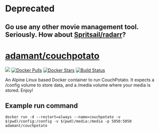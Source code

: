 # Deprecated
## Go use any other movie management tool. Seriously. How about [Spritsail/radarr](https://github.com/spritsail/radarr)?


[hub]: https://hub.docker.com/r/adamant/couchpotato

# [adamant/couchpotato][hub]

[![](https://images.microbadger.com/badges/image/adamant/couchpotato.svg)](https://microbadger.com/images/adamant/couchpotato) [![Docker Pulls](https://img.shields.io/docker/pulls/adamant/couchpotato.svg)][hub] [![Docker Stars](https://img.shields.io/docker/stars/adamant/couchpotato.svg)][hub] [![Build Status](https://drone.adam-ant.co.uk/api/badges/Adam-Ant/docker-couchpotato/status.svg)](https://drone.adam-ant.co.uk/Adam-Ant/docker-couchpotato)

An Alpine Linux based Docker container to run CouchPotato. It expects a /config volume to store data, and a /media volume where your media is stored. Enjoy!

## Example run command
`docker run -d --restart=always --name=couchpotato -v $(pwd)/config:/config -v $(pwd)/media:/media -p 5050:5050 adamant/couchpotato`
